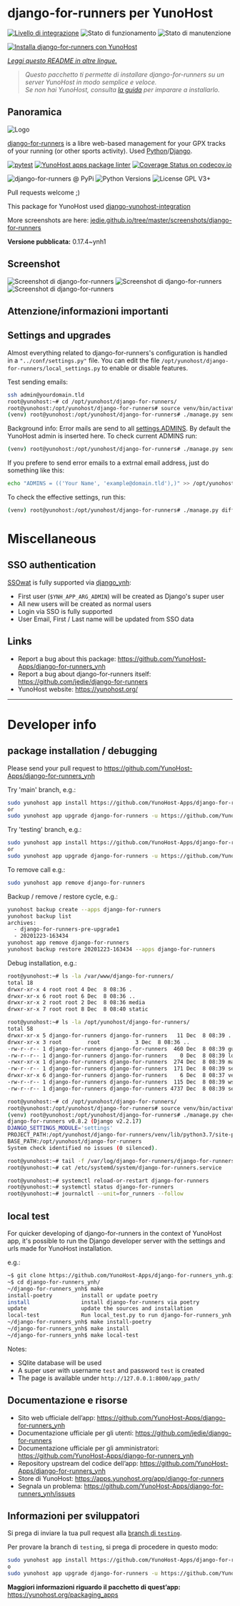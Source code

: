 <!--
N.B.: Questo README è stato automaticamente generato da <https://github.com/YunoHost/apps/tree/master/tools/readme_generator>
NON DEVE essere modificato manualmente.
-->

# django-for-runners per YunoHost

[![Livello di integrazione](https://dash.yunohost.org/integration/django-for-runners.svg)](https://dash.yunohost.org/appci/app/django-for-runners) ![Stato di funzionamento](https://ci-apps.yunohost.org/ci/badges/django-for-runners.status.svg) ![Stato di manutenzione](https://ci-apps.yunohost.org/ci/badges/django-for-runners.maintain.svg)

[![Installa django-for-runners con YunoHost](https://install-app.yunohost.org/install-with-yunohost.svg)](https://install-app.yunohost.org/?app=django-for-runners)

*[Leggi questo README in altre lingue.](./ALL_README.md)*

> *Questo pacchetto ti permette di installare django-for-runners su un server YunoHost in modo semplice e veloce.*  
> *Se non hai YunoHost, consulta [la guida](https://yunohost.org/install) per imparare a installarlo.*

## Panoramica

![Logo](https://raw.githubusercontent.com/jedie/django-for-runners/main/for_runners/static/Django-ForRunners128.png)

[django-for-runners](https://github.com/jedie/django-for-runners) is a libre web-based management for your GPX tracks of your running (or other sports activity). Used [Python](https://www.python.org/)/[Django](https://www.djangoproject.com/).


[![pytest](https://github.com/YunoHost-Apps/django-for-runners_ynh/actions/workflows/pytest.yml/badge.svg?branch=master)](https://github.com/YunoHost-Apps/django-for-runners_ynh/actions/workflows/pytest.yml) [![YunoHost apps package linter](https://github.com/YunoHost-Apps/django-for-runners_ynh/actions/workflows/package_linter.yml/badge.svg)](https://github.com/YunoHost-Apps/django-for-runners_ynh/actions/workflows/package_linter.yml) [![Coverage Status on codecov.io](https://codecov.io/gh/YunoHost-Apps/django-for-runners_ynh/branch/master/graph/badge.svg)](https://codecov.io/gh/YunoHost-Apps/django-for-runners_ynh)

![django-for-runners @ PyPi](https://img.shields.io/pypi/v/django-for-runners?label=django-for-runners%20%40%20PyPi)
![Python Versions](https://img.shields.io/pypi/pyversions/django-for-runners)
![License GPL V3+](https://img.shields.io/pypi/l/django-for-runners)

Pull requests welcome ;)

This package for YunoHost used [django-yunohost-integration](https://github.com/YunoHost-Apps/django_yunohost_integration)

More screenshots are here: [jedie.github.io/tree/master/screenshots/django-for-runners](https://github.com/jedie/jedie.github.io/tree/master/screenshots/django-for-runners/README.creole)


**Versione pubblicata:** 0.17.4~ynh1

## Screenshot

![Screenshot di django-for-runners](./doc/screenshots/for_runners_v040_2018_6_26_gpx_info.png)
![Screenshot di django-for-runners](./doc/screenshots/for_runners_v060_2018_07_19_event_costs.png)
![Screenshot di django-for-runners](./doc/screenshots/for_runers_v060_2018_07_31_gpx_track.png)

## Attenzione/informazioni importanti

## Settings and upgrades

Almost everything related to django-for-runners's configuration is handled in a `"../conf/settings.py"` file.
You can edit the file `/opt/yunohost/django-for-runners/local_settings.py` to enable or disable features.

Test sending emails:

```bash
ssh admin@yourdomain.tld
root@yunohost:~# cd /opt/yunohost/django-for-runners/
root@yunohost:/opt/yunohost/django-for-runners# source venv/bin/activate
(venv) root@yunohost:/opt/yunohost/django-for-runners# ./manage.py sendtestemail --admins
```

Background info: Error mails are send to all [settings.ADMINS](https://docs.djangoproject.com/en/2.2/ref/settings/#std:setting-ADMINS). By default the YunoHost admin is inserted here.
To check current ADMINS run:

```bash
(venv) root@yunohost:/opt/yunohost/django-for-runners# ./manage.py sendtestemail --admins
```

If you prefere to send error emails to a extrnal email address, just do something like this:

```bash
echo "ADMINS = (('Your Name', 'example@domain.tld'),)" >> /opt/yunohost/django-for-runners/local_settings.py
```

To check the effective settings, run this:
```bash
(venv) root@yunohost:/opt/yunohost/django-for-runners# ./manage.py diffsettings
```


# Miscellaneous


## SSO authentication

[SSOwat](https://github.com/YunoHost/SSOwat) is fully supported via [django_ynh](https://github.com/YunoHost-Apps/django_ynh):

* First user (`$YNH_APP_ARG_ADMIN`) will be created as Django's super user
* All new users will be created as normal users
* Login via SSO is fully supported
* User Email, First / Last name will be updated from SSO data


## Links

 * Report a bug about this package: https://github.com/YunoHost-Apps/django-for-runners_ynh
 * Report a bug about django-for-runners itself: https://github.com/jedie/django-for-runners
 * YunoHost website: https://yunohost.org/

---

# Developer info

## package installation / debugging

Please send your pull request to https://github.com/YunoHost-Apps/django-for-runners_ynh

Try 'main' branch, e.g.:
```bash
sudo yunohost app install https://github.com/YunoHost-Apps/django-for-runners_ynh/tree/master --debug
or
sudo yunohost app upgrade django-for-runners -u https://github.com/YunoHost-Apps/django-for-runners_ynh/tree/master --debug
```

Try 'testing' branch, e.g.:
```bash
sudo yunohost app install https://github.com/YunoHost-Apps/django-for-runners_ynh/tree/testing --debug
or
sudo yunohost app upgrade django-for-runners -u https://github.com/YunoHost-Apps/django-for-runners_ynh/tree/testing --debug
```

To remove call e.g.:
```bash
sudo yunohost app remove django-for-runners
```

Backup / remove / restore cycle, e.g.:
```bash
yunohost backup create --apps django-for-runners
yunohost backup list
archives:
  - django-for-runners-pre-upgrade1
  - 20201223-163434
yunohost app remove django-for-runners
yunohost backup restore 20201223-163434 --apps django-for-runners
```

Debug installation, e.g.:
```bash
root@yunohost:~# ls -la /var/www/django-for-runners/
total 18
drwxr-xr-x 4 root root 4 Dec  8 08:36 .
drwxr-xr-x 6 root root 6 Dec  8 08:36 ..
drwxr-xr-x 2 root root 2 Dec  8 08:36 media
drwxr-xr-x 7 root root 8 Dec  8 08:40 static

root@yunohost:~# ls -la /opt/yunohost/django-for-runners/
total 58
drwxr-xr-x 5 django-for-runners django-for-runners   11 Dec  8 08:39 .
drwxr-xr-x 3 root        root           3 Dec  8 08:36 ..
-rw-r--r-- 1 django-for-runners django-for-runners  460 Dec  8 08:39 gunicorn.conf.py
-rw-r--r-- 1 django-for-runners django-for-runners    0 Dec  8 08:39 local_settings.py
-rwxr-xr-x 1 django-for-runners django-for-runners  274 Dec  8 08:39 manage.py
-rw-r--r-- 1 django-for-runners django-for-runners  171 Dec  8 08:39 secret.txt
drwxr-xr-x 6 django-for-runners django-for-runners    6 Dec  8 08:37 venv
-rw-r--r-- 1 django-for-runners django-for-runners  115 Dec  8 08:39 wsgi.py
-rw-r--r-- 1 django-for-runners django-for-runners 4737 Dec  8 08:39 settings.py

root@yunohost:~# cd /opt/yunohost/django-for-runners/
root@yunohost:/opt/yunohost/django-for-runners# source venv/bin/activate
(venv) root@yunohost:/opt/yunohost/django-for-runners# ./manage.py check
django-for-runners v0.8.2 (Django v2.2.17)
DJANGO_SETTINGS_MODULE='settings'
PROJECT_PATH:/opt/yunohost/django-for-runners/venv/lib/python3.7/site-packages
BASE_PATH:/opt/yunohost/django-for-runners
System check identified no issues (0 silenced).

root@yunohost:~# tail -f /var/log/django-for-runners/django-for-runners.log
root@yunohost:~# cat /etc/systemd/system/django-for-runners.service

root@yunohost:~# systemctl reload-or-restart django-for-runners
root@yunohost:~# systemctl status django-for-runners
root@yunohost:~# journalctl --unit=for_runners --follow
```

## local test

For quicker developing of django-for-runners in the context of YunoHost app,
it's possible to run the Django developer server with the settings
and urls made for YunoHost installation.

e.g.:
```bash
~$ git clone https://github.com/YunoHost-Apps/django-for-runners_ynh.git
~$ cd django-for-runners_ynh/
~/django-for-runners_ynh$ make
install-poetry         install or update poetry
install                install django-for-runners via poetry
update                 update the sources and installation
local-test             Run local_test.py to run django-for-runners_ynh locally
~/django-for-runners_ynh$ make install-poetry
~/django-for-runners_ynh$ make install
~/django-for-runners_ynh$ make local-test
```

Notes:

* SQlite database will be used
* A super user with username `test` and password `test` is created
* The page is available under `http://127.0.0.1:8000/app_path/`

## Documentazione e risorse

- Sito web ufficiale dell’app: <https://github.com/YunoHost-Apps/django-for-runners_ynh>
- Documentazione ufficiale per gli utenti: <https://github.com/jedie/django-for-runners>
- Documentazione ufficiale per gli amministratori: <https://github.com/YunoHost-Apps/django-for-runners_ynh>
- Repository upstream del codice dell’app: <https://github.com/YunoHost-Apps/django-for-runners_ynh>
- Store di YunoHost: <https://apps.yunohost.org/app/django-for-runners>
- Segnala un problema: <https://github.com/YunoHost-Apps/django-for-runners_ynh/issues>

## Informazioni per sviluppatori

Si prega di inviare la tua pull request alla [branch di `testing`](https://github.com/YunoHost-Apps/django-for-runners_ynh/tree/testing).

Per provare la branch di `testing`, si prega di procedere in questo modo:

```bash
sudo yunohost app install https://github.com/YunoHost-Apps/django-for-runners_ynh/tree/testing --debug
o
sudo yunohost app upgrade django-for-runners -u https://github.com/YunoHost-Apps/django-for-runners_ynh/tree/testing --debug
```

**Maggiori informazioni riguardo il pacchetto di quest’app:** <https://yunohost.org/packaging_apps>
